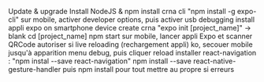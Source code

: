 Update & upgrade
Install NodeJS & npm
install crna cli "npm install -g expo-cli"
sur mobile, activer developer options, puis activer usb debugging
install appli expo on smartphone device
create crna "expo init [project_name]" -> blank
cd [project_name]
npm start
sur mobile, lancer appli Expo et scanner QRCode
autoriser
si live reloading (rechargement appli) ko, secouer mobile jusqu'à apparition menu debug, puis cliquer reload
installer react-navigation : "npm instal --save react-navigation"
npm install --save react-native-gesture-handler
puis npm install pour tout mettre au propre si erreurs
